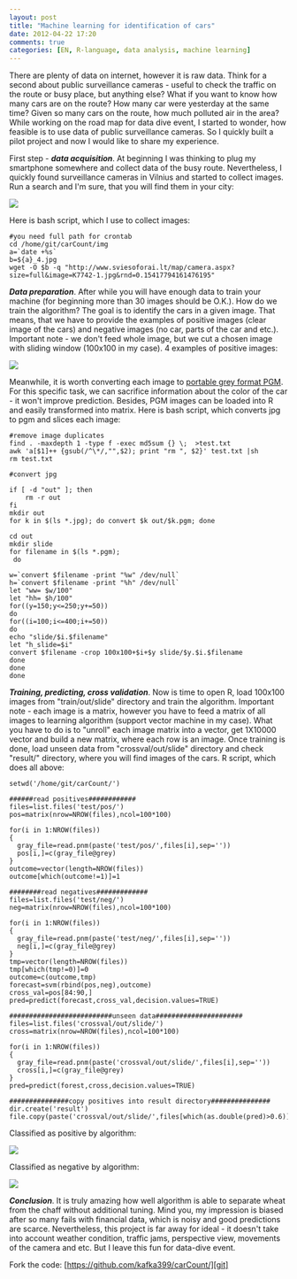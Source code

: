 ```yaml
---
layout: post
title: "Machine learning for identification of cars"
date: 2012-04-22 17:20
comments: true
categories: [EN, R-language, data analysis, machine learning] 
---
```


There are plenty of data on internet, however it is raw data. Think for a second about public surveillance cameras - useful to check the traffic on the route or busy place, but anything else? What if you want to know how many cars are on the route? How many car were yesterday at the same time? Given so many cars on the route, how much polluted air in the area? While working on the road map for data dive event, I started to wonder, how feasible is to use data of public surveillance cameras. So I quickly built a pilot project and now I would like to share my experience.


First step - ***data acquisition***. At beginning I was thinking to plug my smartphone somewhere and collect data of the busy route.  Nevertheless, I quickly found surveillance cameras in Vilnius and started to collect images. Run a search and I'm sure, that you will find them in your city:


[![](http://i176.photobucket.com/albums/w180/investuotojas/example.png)][1]


Here is bash script, which I use to collect images:


    #you need full path for crontab
    cd /home/git/carCount/img
    a=`date +%s`
    b=${a}_4.jpg
    wget -O $b -q "http://www.sviesoforai.lt/map/camera.aspx?size=full&image=K7742-1.jpg&rnd=0.15417794161476195"


***Data preparation***. After while you will have enough data to train your machine (for beginning more than 30 images should be O.K.). How do we train the algorithm? The goal is to identify the cars in a given image. That means, that we have to provide the examples of positive images (clear image of the cars) and negative images (no car, parts of the car and etc.). Important note - we don't feed whole image, but we cut a chosen image with sliding window (100x100 in my case). 4 examples of positive images:


[![](http://i176.photobucket.com/albums/w180/investuotojas/4.png)][2]


Meanwhile, it is worth converting each image to [portable grey format PGM][grey]. For this specific task, we can sacrifice information about the color of the car - it won't improve prediction. Besides, PGM images can be loaded into R and easily transformed into matrix. Here is bash script, which converts jpg to pgm and slices each image:


    #remove image duplicates
    find . -maxdepth 1 -type f -exec md5sum {} \;  >test.txt
    awk 'a[$1]++ {gsub(/^\*/,"",$2); print "rm ", $2}' test.txt |sh
    rm test.txt

    #convert jpg

    if [ -d "out" ]; then
        rm -r out
    fi
    mkdir out
    for k in $(ls *.jpg); do convert $k out/$k.pgm; done

    cd out
    mkdir slide
    for filename in $(ls *.pgm);
     do 

    w=`convert $filename -print "%w" /dev/null`
    h=`convert $filename -print "%h" /dev/null`
    let "ww= $w/100"
    let "hh= $h/100"
    for((y=150;y<=250;y+=50))
    do
    for((i=100;i<=400;i+=50))
    do
    echo "slide/$i.$filename"
    let "h_slide=$i"
    convert $filename -crop 100x100+$i+$y slide/$y.$i.$filename
    done
    done
    done


***Training, predicting, cross validation***. Now is time to open R, load 100x100 images from "train/out/slide" directory and train the algorithm. Important note - each image is a matrix, however you have to feed a matrix of all images to learning algorithm (support vector machine in my case). What you have to do is to "unroll" each image matrix into a vector, get 1X10000 vector and build a new matrix, where each row is an image. Once training is done, load unseen data from "crossval/out/slide" directory and check "result/" directory, where you will find  images of the cars. R script, which does all above:


    setwd('/home/git/carCount/')

    ######read positives############
    files=list.files('test/pos/')
    pos=matrix(nrow=NROW(files),ncol=100*100)

    for(i in 1:NROW(files))
    {
      gray_file=read.pnm(paste('test/pos/',files[i],sep=''))
      pos[i,]=c(gray_file@grey)
    }
    outcome=vector(length=NROW(files))
    outcome[which(outcome!=1)]=1

    ########read negatives#############
    files=list.files('test/neg/')
    neg=matrix(nrow=NROW(files),ncol=100*100)

    for(i in 1:NROW(files))
    {
      gray_file=read.pnm(paste('test/neg/',files[i],sep=''))
      neg[i,]=c(gray_file@grey)
    }
    tmp=vector(length=NROW(files))
    tmp[which(tmp!=0)]=0
    outcome=c(outcome,tmp)
    forecast=svm(rbind(pos,neg),outcome)
    cross_val=pos[84:90,]
    pred=predict(forecast,cross_val,decision.values=TRUE)

    ##########################unseen data######################
    files=list.files('crossval/out/slide/')
    cross=matrix(nrow=NROW(files),ncol=100*100)

    for(i in 1:NROW(files))
    {
      gray_file=read.pnm(paste('crossval/out/slide/',files[i],sep=''))
      cross[i,]=c(gray_file@grey)
    }
    pred=predict(forest,cross,decision.values=TRUE)

    ###############copy positives into result directory###############
    dir.create('result')
    file.copy(paste('crossval/out/slide/',files[which(as.double(pred)>0.6)],sep=''),'result/')


Classified as positive by algorithm: 


[![](http://i176.photobucket.com/albums/w180/investuotojas/pos.png)][3]


Classified as negative by algorithm: 


[![](http://i176.photobucket.com/albums/w180/investuotojas/neg.png)][4]


***Conclusion***. It is truly amazing how well algorithm is able to separate wheat from the chaff without additional tuning. Mind you, my impression is biased after so many fails with financial data, which is noisy and good predictions are scarce. Nevertheless, this project is far away for ideal - it doesn't take into account weather condition, traffic jams, perspective view, movements of the camera and etc. But I leave this fun for data-dive event.

Fork the code: [https://github.com/kafka399/carCount/][git]

[git]:https://github.com/kafka399/carCount/
[1]:http://s176.photobucket.com/albums/w180/investuotojas/?action=view&current=example.png
[2]:http://s176.photobucket.com/albums/w180/investuotojas/?action=view&current=4.png
[3]:http://s176.photobucket.com/albums/w180/investuotojas/?action=view&current=pos.png
[4]:http://s176.photobucket.com/albums/w180/investuotojas/?action=view&current=neg.png
[grey]:http://datalab.lu/blog/2012/04/22/machine-learning-for-identification-of-cars/en.wikipedia.org/wiki/Netpbm_format
